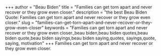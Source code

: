 +++
author = "Beau Biden"
title = "Families can get torn apart and never recover or they grow even closer."
description = "the best Beau Biden Quote: Families can get torn apart and never recover or they grow even closer."
slug = "families-can-get-torn-apart-and-never-recover-or-they-grow-even-closer"
keywords = "Families can get torn apart and never recover or they grow even closer.,beau biden,beau biden quotes,beau biden quote,beau biden sayings,beau biden saying,quotes, sayings,quote, saying, motivation"
+++
Families can get torn apart and never recover or they grow even closer.
